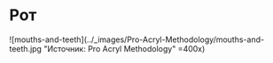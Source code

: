 # Рот

![mouths-and-teeth](../_images/Pro-Acryl-Methodology/mouths-and-teeth.jpg "Источник: Pro Acryl Methodology" =400x)